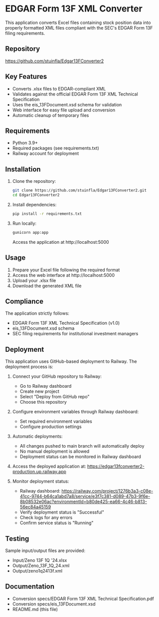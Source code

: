 # EDGAR Form 13F XML Converter

This application converts Excel files containing stock position data into properly formatted XML files compliant with the SEC's EDGAR Form 13F filing requirements.

## Repository
https://github.com/stuinfla/Edgar13FConverter2

## Key Features
- Converts .xlsx files to EDGAR-compliant XML
- Validates against the official EDGAR Form 13F XML Technical Specification
- Uses the eis_13FDocument.xsd schema for validation
- Web interface for easy file upload and conversion
- Automatic cleanup of temporary files

## Requirements
- Python 3.9+
- Required packages (see requirements.txt)
- Railway account for deployment

## Installation
1. Clone the repository:
   ```bash
   git clone https://github.com/stuinfla/Edgar13FConverter2.git
   cd Edgar13FConverter2
   ```

2. Install dependencies:
   ```bash
   pip install -r requirements.txt
   ```

3. Run locally:
   ```bash
   gunicorn app:app
   ```
   Access the application at http://localhost:5000

## Usage
1. Prepare your Excel file following the required format
2. Access the web interface at http://localhost:5000
3. Upload your .xlsx file
4. Download the generated XML file

## Compliance
The application strictly follows:
- EDGAR Form 13F XML Technical Specification (v1.0)
- eis_13FDocument.xsd schema
- SEC filing requirements for institutional investment managers

## Deployment
This application uses GitHub-based deployment to Railway. The deployment process is:

1. Connect your GitHub repository to Railway:
   - Go to Railway dashboard
   - Create new project
   - Select "Deploy from GitHub repo"
   - Choose this repository

2. Configure environment variables through Railway dashboard:
   - Set required environment variables
   - Configure production settings

3. Automatic deployments:
   - All changes pushed to main branch will automatically deploy
   - No manual deployment is allowed
   - Deployment status can be monitored in Railway dashboard

4. Access the deployed application at:
   https://edgar13fconverter2-production.up.railway.app

5. Monitor deployment status:
   - Railway dashboard: https://railway.com/project/1276b3a3-c08e-41cc-9744-b64ca1abd7a8/service/e3f7c381-d089-47b3-9f6e-8b08532e06ac?environmentId=b80de425-ea66-4c46-b813-56ec84a45159
   - Verify deployment status is "Successful"
   - Check logs for any errors
   - Confirm service status is "Running"

## Testing
Sample input/output files are provided:
- Input/Zeno 13F 1Q '24.xlsx
- Output/Zeno_13F_1Q_24.xml
- Output/zeno1q2413f.xml

## Documentation
- Conversion specs/EDGAR Form 13F XML Technical Specification.pdf
- Conversion specs/eis_13FDocument.xsd
- README.md (this file)
